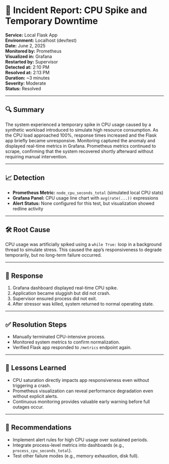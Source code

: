 # 🧾 Incident Report: CPU Spike and Temporary Downtime

**Service:** Local Flask App  
**Environment:** Localhost (dev/test)  
**Date:** June 2, 2025  
**Monitored by:** Prometheus  
**Visualized in:** Grafana  
**Restarted by:** Supervisor  
**Detected at:** 2:10 PM  
**Resolved at:** 2:13 PM  
**Duration:** ~3 minutes  
**Severity:** Moderate  
**Status:** Resolved

---

## 🔍 Summary

The system experienced a temporary spike in CPU usage caused by a synthetic workload introduced to simulate high resource consumption. As the CPU load approached 100%, response times increased and the Flask app briefly became unresponsive. Monitoring captured the anomaly and displayed real-time metrics in Grafana. Prometheus metrics continued to scrape, confirming that the system recovered shortly afterward without requiring manual intervention.

---

## 📈 Detection

- **Prometheus Metric:** `node_cpu_seconds_total` (simulated local CPU stats)
- **Grafana Panel:** CPU usage line chart with `avg(rate(...))` expressions
- **Alert Status:** None configured for this test, but visualization showed redline activity

---

## 🛠️ Root Cause

CPU usage was artificially spiked using a `while True:` loop in a background thread to simulate stress. This caused the app’s responsiveness to degrade temporarily, but no long-term failure occurred.

---

## 🔁 Response

1. Grafana dashboard displayed real-time CPU spike.
2. Application became sluggish but did not crash.
3. Supervisor ensured process did not exit.
4. After stressor was killed, system returned to normal operating state.

---

## ✅ Resolution Steps

- Manually terminated CPU-intensive process.
- Monitored system metrics to confirm normalization.
- Verified Flask app responded to `/metrics` endpoint again.

---

## 🧠 Lessons Learned

- CPU saturation directly impacts app responsiveness even without triggering a crash.
- Prometheus visualization can reveal performance degradation even without explicit alerts.
- Continuous monitoring provides valuable early warning before full outages occur.

---

## 🔄 Recommendations

- Implement alert rules for high CPU usage over sustained periods.
- Integrate process-level metrics into dashboards (e.g., `process_cpu_seconds_total`).
- Test other failure modes (e.g., memory exhaustion, disk full).

